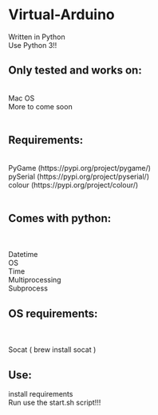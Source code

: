 # Virtual-Arduino

Written in Python</br>
Use Python 3!!</br>
<h2>Only tested and works on:</h2></br>
  Mac OS</br>
  More to come soon</br>
</br>
<h2>Requirements:</h2></br>
  PyGame (https://pypi.org/project/pygame/)</br>
  pySerial (https://pypi.org/project/pyserial/)</br>
  colour (https://pypi.org/project/colour/)</br>
  </br>
<h2>Comes with python:</h2></br>
</br>
  Datetime</br>
  OS</br>
  Time</br>
  Multiprocessing</br>
  Subprocess</br>
<h2>OS requirements:</h2></br>
</br>
  Socat ( brew install socat )</br>
<h2>Use:</h2>
  install requirements</br>
  Run use the start.sh script!!!</br>
